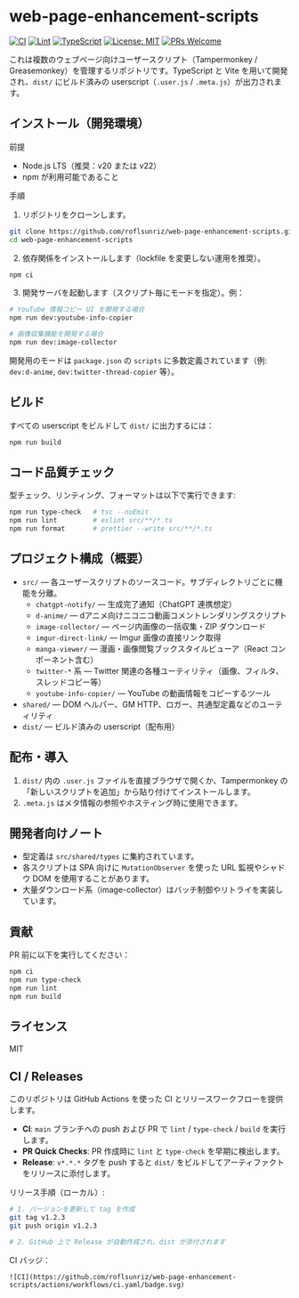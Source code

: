 web-page-enhancement-scripts
================================
[![CI](https://github.com/roflsunriz/web-page-enhancement-scripts/actions/workflows/release.yaml/badge.svg)](https://github.com/roflsunriz/web-page-enhancement-scripts/actions/workflows/release.yaml)
[![Lint](https://img.shields.io/badge/lint-eslint9-blue?logo=eslint&logoColor=white)](https://eslint.org/)
[![TypeScript](https://img.shields.io/badge/types-TypeScript%205.x-3178c6?logo=typescript&logoColor=white)](https://www.typescriptlang.org/)
[![License: MIT](https://img.shields.io/badge/license-MIT-green.svg)](LICENSE)
[![PRs Welcome](https://img.shields.io/badge/PRs-welcome-brightgreen.svg)](https://github.com/roflsunriz/web-page-enhancement-scripts/pulls)


これは複数のウェブページ向けユーザースクリプト（Tampermonkey / Greasemonkey）を管理するリポジトリです。TypeScript と Vite を用いて開発され、`dist/` にビルド済みの userscript（`.user.js` / `.meta.js`）が出力されます。

インストール（開発環境）
----------------------

前提
- Node.js LTS（推奨：v20 または v22）
- npm が利用可能であること

手順
1. リポジトリをクローンします。

```bash
git clone https://github.com/roflsunriz/web-page-enhancement-scripts.git
cd web-page-enhancement-scripts
```

2. 依存関係をインストールします（lockfile を変更しない運用を推奨）。

```bash
npm ci
```

3. 開発サーバを起動します（スクリプト毎にモードを指定）。例：

```bash
# YouTube 情報コピー UI を開発する場合
npm run dev:youtube-info-copier

# 画像収集機能を開発する場合
npm run dev:image-collector
```

開発用のモードは `package.json` の `scripts` に多数定義されています（例: `dev:d-anime`, `dev:twitter-thread-copier` 等）。

ビルド
-----

すべての userscript をビルドして `dist/` に出力するには：

```bash
npm run build
```

コード品質チェック
------------------

型チェック、リンティング、フォーマットは以下で実行できます:

```bash
npm run type-check   # tsc --noEmit
npm run lint         # eslint src/**/*.ts
npm run format       # prettier --write src/**/*.ts
```

プロジェクト構成（概要）
-----------------------

- `src/` — 各ユーザースクリプトのソースコード。サブディレクトリごとに機能を分離。
  - `chatgpt-notify/` — 生成完了通知（ChatGPT 連携想定）
  - `d-anime/` — dアニメ向けニコニコ動画コメントレンダリングスクリプト
  - `image-collector/` — ページ内画像の一括収集・ZIP ダウンロード
  - `imgur-direct-link/` — Imgur 画像の直接リンク取得
  - `manga-viewer/` — 漫画・画像閲覧ブックスタイルビューア（React コンポーネント含む）
  - `twitter-*` 系 — Twitter 関連の各種ユーティリティ（画像、フィルタ、スレッドコピー等）
  - `youtube-info-copier/` — YouTube の動画情報をコピーするツール
- `shared/` — DOM ヘルパー、GM HTTP、ロガー、共通型定義などのユーティリティ
- `dist/` — ビルド済みの userscript（配布用）

配布・導入
---------

1. `dist/` 内の `.user.js` ファイルを直接ブラウザで開くか、Tampermonkey の「新しいスクリプトを追加」から貼り付けてインストールします。
2. `.meta.js` はメタ情報の参照やホスティング時に使用できます。

開発者向けノート
-----------------

- 型定義は `src/shared/types` に集約されています。
- 各スクリプトは SPA 向けに `MutationObserver` を使った URL 監視やシャドウ DOM を使用することがあります。
- 大量ダウンロード系（image-collector）はバッチ制御やリトライを実装しています。

貢献
----

PR 前に以下を実行してください：

```bash
npm ci
npm run type-check
npm run lint
npm run build
```

ライセンス
-------

MIT


CI / Releases
-------------

このリポジトリは GitHub Actions を使った CI とリリースワークフローを提供します。

- **CI**: `main` ブランチへの push および PR で `lint` / `type-check` / `build` を実行します。
- **PR Quick Checks**: PR 作成時に `lint` と `type-check` を早期に検出します。
- **Release**: `v*.*.*` タグを push すると `dist/` をビルドしてアーティファクトをリリースに添付します。

リリース手順（ローカル）:

```bash
# 1. バージョンを更新して tag を作成
git tag v1.2.3
git push origin v1.2.3

# 2. GitHub 上で Release が自動作成され、dist が添付されます
```

CI バッジ：

```
![CI](https://github.com/roflsunriz/web-page-enhancement-scripts/actions/workflows/ci.yaml/badge.svg)
```


